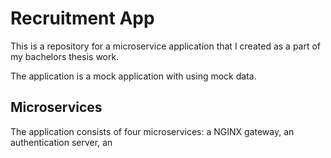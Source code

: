# Recruitment App

This is a repository for a microservice application that I created as a part of my bachelors thesis work. 

The application is a mock application with using mock data. 

## Microservices

The application consists of four microservices: a NGINX gateway, an authentication server, an 
